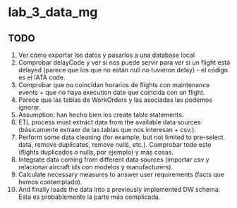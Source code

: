 # lab_3_data_mg

## TODO

1. Ver cómo exportar los datos y pasarlos a una database local
2. Comprobar delayCode y ver si nos puede servir para ver si un flight está delayed (parece que los que no están null no tuvieron delay) - el código es el IATA code.
3. Comprobar que no coincidan horarios de flights con maintenance events + que no haya execution date que coincida con un flight.
4. Parece que las tablas de WorkOrders y las asociadas las podemos ignorar.
5. Assumption: han hecho bien los create table statements.
6. ETL process must extract data from the available data sources (básicamente extraer de las tablas que nos interesan + csv.).
7. Perform some data cleaning (for example, but not limited to pre-select data, remove duplicates, remove nulls, etc.). Comprobar todo esto (flights duplicados o nulls, por ejemplo) y más cosas.
8. Integrate data coming from different data sources (importar csv y relacionar aircraft ids con modelos y manufacturers).
9. Calculate necessary measures to answer user requirements (facts que hemos contemplado).
10. And finally loads the data into a previously implemented DW schema. Esta es probablemente la parte más complicada.